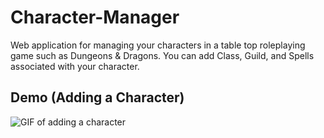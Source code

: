# Character-Manager
Web application for managing your characters in a table top roleplaying game such as Dungeons & Dragons.
You can add Class, Guild, and Spells associated with your character.

## Demo (Adding a Character)
![GIF of adding a character](https://github.com/jesslane94/Character-Manager/blob/master/adddemo.gif)
